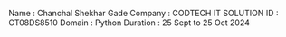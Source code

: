 
Name : Chanchal Shekhar Gade
Company : CODTECH IT SOLUTION 
ID : CT08DS8510
Domain : Python
Duration : 25 Sept to 25 Oct 2024

